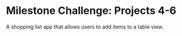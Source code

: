 # Milestone Challenge: Projects 4-6

A shopping list app that allows users to add items to a table view.
